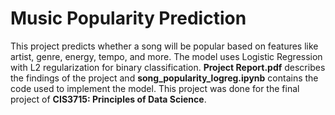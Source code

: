 # Music Popularity Prediction

This project predicts whether a song will be popular based on features like artist, genre, energy, tempo, and more. The model uses Logistic Regression with L2 regularization for binary classification. 
**Project Report.pdf** describes the findings of the project and **song_popularity_logreg.ipynb** contains the code used to implement the model.
This project was done for the final project of **CIS3715: Principles of Data Science**.
